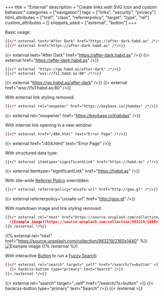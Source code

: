 +++
title = "External"
description = "Create links with SVG icon and custom behavior."
categories = ["navigation"]
tags = ["links", "security", "privacy"]
html_attributes = ["href", "class", "referrerpolicy", "target", "type", "rel"]
custom_attributes = []
snippets_used = ["external", "button"]
+++

Basic usage:

```html
{{</* external text="After Dark" href="https://after-dark.habd.as" /*/>}}
{{</* external href="https://after-dark.habd.as" /*/>}}
```

{{< external text="After Dark" href="https://after-dark.habd.as" />}}
{{< external href="https://after-dark.habd.as" />}}

```
{{</* external "https://go.habd.as/after-dark" /*/>}}
{{</* external "wss://fs1.habd.as:80" /*/>}}
```

{{< external "https://go.habd.as/after-dark" />}}
{{< external href="wss://fs1.habd.as:80" />}}

With external link styling removed:

```html
{{</* external rel="noopener" href="https://keybase.io/jhabdas" /*/>}}
```

{{< external rel="noopener" href="https://keybase.io/jhabdas" />}}

With internal link opening in a new window:

```html
{{</* external href="/404.html" text="Error Page" /*/>}}
```

{{< external href="/404.html" text="Error Page" />}}

With structured data type:

```html
{{</* external itemtype="significantLink" href="https://habd.as" /*/>}}
```

{{< external itemtype="significantLink" href="https://habd.as" />}}

With site-wide [Referrer Policy](/feature/referrer-policy) overridden:

```html
{{</* external referrerpolicy="unsafe-url" href="http://goo.gl" /*/>}}
```

{{< external referrerpolicy="unsafe-url" href="http://goo.gl" />}}

With markdown image and link styling removed:

```markdown
{{%/* external rel="next" href="https://source.unsplash.com/collection/983219/2160x1440" %}}
  ![Example image](https://source.unsplash.com/collection/983219/1080x720 "View Random Image Enlarged")
{{% /external */%}}
```

{{% external rel="next" href="https://source.unsplash.com/collection/983219/2160x1440" %}}
  ![Example image](https://source.unsplash.com/collection/983219/1080x720 "View Random Image Enlarged")
{{% /external %}}

With interactive [Button](../button) to run a [Fuzzy Search](/feature/fuzzy-search):

```html
{{</* external rel="search" target="_self" href="/search/?s=button" >}}
  {{< hackcss-button type="primary" text="Search" />}}
{{< /external */>}}
```

{{< external rel="search" target="_self" href="/search/?s=button" >}}
  {{< hackcss-button type="primary" text="Search" />}}
{{< /external >}}
